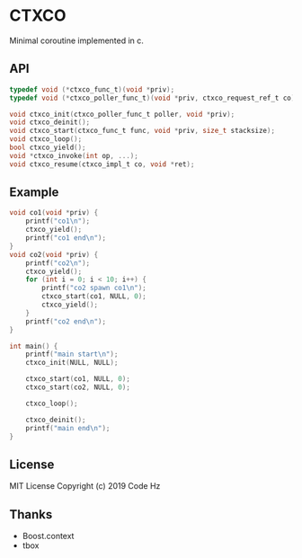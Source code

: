 # CTXCO

Minimal coroutine implemented in c.

## API

```c
typedef void (*ctxco_func_t)(void *priv);
typedef void (*ctxco_poller_func_t)(void *priv, ctxco_request_ref_t co);

void ctxco_init(ctxco_poller_func_t poller, void *priv);
void ctxco_deinit();
void ctxco_start(ctxco_func_t func, void *priv, size_t stacksize);
void ctxco_loop();
bool ctxco_yield();
void *ctxco_invoke(int op, ...);
void ctxco_resume(ctxco_impl_t co, void *ret);
```

## Example

```c
void co1(void *priv) {
    printf("co1\n");
    ctxco_yield();
    printf("co1 end\n");
}
void co2(void *priv) {
    printf("co2\n");
    ctxco_yield();
    for (int i = 0; i < 10; i++) {
        printf("co2 spawn co1\n");
        ctxco_start(co1, NULL, 0);
        ctxco_yield();
    }
    printf("co2 end\n");
}

int main() {
    printf("main start\n");
    ctxco_init(NULL, NULL);

    ctxco_start(co1, NULL, 0);
    ctxco_start(co2, NULL, 0);

    ctxco_loop();

    ctxco_deinit();
    printf("main end\n");
}
```



## License

MIT License
Copyright (c) 2019 Code Hz

## Thanks

* Boost.context
* tbox
